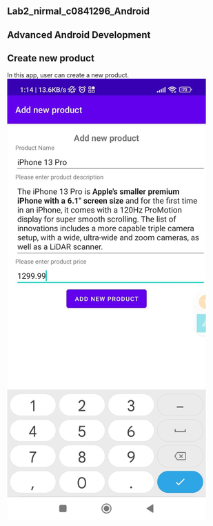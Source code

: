 ## Lab2_nirmal_c0841296_Android
## Advanced Android Development

## Create new product
In this app, user can create a new product.
![Alt text](/screenshots/add_product.jpeg?raw=true "Add new product")